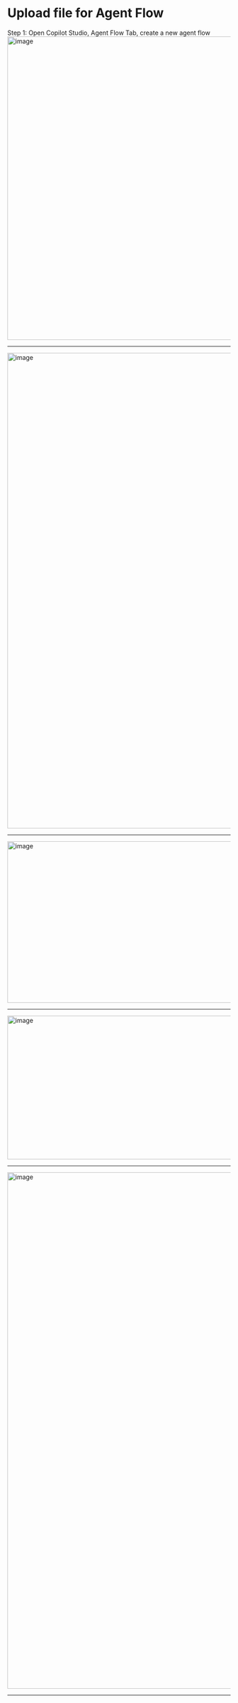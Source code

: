 # Upload file for Agent Flow
Step 1:  Open Copilot Studio, Agent Flow Tab, create a new agent flow<br/>
<img width="1983" height="684" alt="image" src="https://github.com/user-attachments/assets/7d5e50de-387b-4ed7-97d7-6b599d819f14" /><br/><hr/>
<img width="1983" height="1072" alt="image" src="https://github.com/user-attachments/assets/fb4c79ee-c0a6-4fee-b3ba-6579ea29f0a3" /><br/><hr/>
<img width="832" height="364" alt="image" src="https://github.com/user-attachments/assets/7c784ba9-d519-4bbe-87f5-fcb6550218a9" /><br/><hr/>
<img width="908" height="324" alt="image" src="https://github.com/user-attachments/assets/a46fb0c4-5ae5-44d1-9ba1-ce6dfdff524d" /><br/><hr/>
<img width="929" height="1164" alt="image" src="https://github.com/user-attachments/assets/f603d303-1a93-44eb-81d8-21acd0593555" /><br/><hr/>

